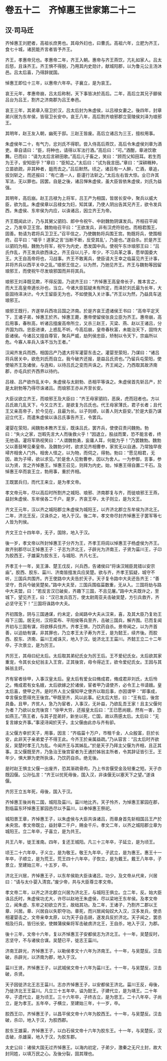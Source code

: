# 卷五十二　齐悼惠王世家第二十二
## 汉·司马迁
齐悼惠王刘肥者，高祖长庶男也。其母外妇也，曰曹氏。高祖六年，立肥为齐王，食七十城，诸民能齐言者皆予齐王。    
    
齐王，孝惠帝兄也。孝惠帝二年，齐王入朝。惠帝与齐王燕饮，亢礼如家人。吕太后怒，且诛齐王。齐王惧不得脱，乃用其内史勋计，献城阳郡，以为鲁元公主汤沐邑。吕太后喜，乃得辞就国。    
    
悼惠王即位十三年，以惠帝六年卒。子襄立，是为哀王。    
    
哀王元年，孝惠帝崩，吕太后称制，天下事皆决於高后。二年，高后立其兄子郦侯吕台为吕王，割齐之济南郡为吕王奉邑。    
    
哀王三年，其弟章入宿卫於汉，吕太后封为朱虚侯，以吕禄女妻之。後四年，封章弟兴居为东牟侯，皆宿卫长安中。哀王八年，高后割齐琅邪郡立营陵侯刘泽为琅邪王。    
    
其明年，赵王友入朝，幽死于邸。三赵王皆废。高后立诸吕为三王，擅权用事。    
    
朱虚侯年二十，有气力，忿刘氏不得职。尝入侍高后燕饮，高后令朱虚侯刘章为酒吏。章自请曰：“臣，将种也，请得以军法行酒。”高后曰：“可。”酒酣，章进饮歌舞。已而曰：“请为太后言耕田歌。”高后儿子畜之，笑曰：“顾而父知田耳。若生而为王子，安知田乎？”章曰：“臣知之。”太后曰：“试为我言田。”章曰：“深耕穊种，立苗欲疏，非其种者，鉏而去之。”吕后默然。顷之，诸吕有一人醉，亡酒，章追，拔剑斩之，而还报曰：“有亡酒一人，臣谨行法斩之。”太后左右皆大惊。业已许其军法，无以罪也。因罢。自是之後，诸吕惮朱虚侯，虽大臣皆依朱虚侯，刘氏为益强。    
    
其明年，高后崩。赵王吕禄为上将军，吕王产为相国，皆居长安中，聚兵以威大臣，欲为乱。朱虚侯章以吕禄女为妇，知其谋，乃使人阴出告其兄齐王，欲令发兵西，朱虚侯、东牟侯为内应，以诛诸吕，因立齐王为帝。    
    
齐王既闻此计，乃与其舅父驷钧、郎中令祝午、中尉魏勃阴谋发兵。齐相召平闻之，乃发卒卫王宫。魏勃绐召平曰：“王欲发兵，非有汉虎符验也。而相君围王，固善。勃请为君将兵卫卫王。”召平信之，乃使魏勃将兵围王宫。勃既将兵，使围相府。召平曰：“嗟乎！道家之言‘当断不断，反受其乱’，乃是也。”遂自杀。於是齐王以驷钧为相，魏勃为将军，祝午为内史，悉发国中兵。使祝午东诈琅邪王曰：“吕氏作乱，齐王发兵欲西诛之。齐王自以儿子，年少，不习兵革之事，愿举国委大王。大王自高帝将也，习战事。齐王不敢离兵，使臣请大王幸之临菑见齐王计事，并将齐兵以西平关中之乱。”琅邪王信之，以为然，乃驰见齐王。齐王与魏勃等因留琅邪王，而使祝午尽发琅邪国而并将其兵。    
    
琅邪王刘泽既见欺，不得反国，乃说齐王曰：“齐悼惠王高皇帝长子，推本言之，而大王高皇帝適长孙也，当立。今诸大臣狐疑未有所定，而泽於刘氏最为长年，大臣固待泽决计。今大王留臣无为也，不如使我入关计事。”齐王以为然，乃益具车送琅邪王。    
    
琅邪王既行，齐遂举兵西攻吕国之济南。於是齐哀王遗诸侯王书曰：“高帝平定天下，王诸子弟，悼惠王於齐。悼惠王薨，惠帝使留侯张良立臣为齐王。惠帝崩，高后用事，春秋高，听诸吕擅废高帝所立，又杀三赵王，灭梁、燕、赵以王诸吕，分齐国为四。忠臣进谏，上惑乱不听。今高后崩，皇帝春秋富，未能治天下，固恃大臣诸侯。今诸吕又擅自尊官，聚兵严威，劫列侯忠臣，矫制以令天下，宗庙所以危。今寡人率兵入诛不当为王者。”    
    
汉闻齐发兵而西，相国吕产乃遣大将军灌婴东击之。灌婴至荥阳，乃谋曰：“诸吕将兵居关中，欲危刘氏而自立。我今破齐还报，是益吕氏资也。”乃留兵屯荥阳，使使喻齐王及诸侯，与连和，以待吕氏之变而共诛之。齐王闻之，乃西取其故济南郡，亦屯兵於齐西界以待约。    
    
吕禄、吕产欲作乱关中，朱虚侯与太尉勃、丞相平等诛之。朱虚侯首先斩吕产，於是太尉勃等乃得尽诛诸吕。而琅邪王亦从齐至长安。    
    
大臣议欲立齐王，而琅邪王及大臣曰：“齐王母家驷钧，恶戾，虎而冠者也。方以吕氏故几乱天下，今又立齐王，是欲复为吕氏也。代王母家薄氏，君子长者；且代王又亲高帝子，於今见在，且最为长。以子则顺，以善人则大臣安。”於是大臣乃谋迎立代王，而遣朱虚侯以诛吕氏事告齐王，令罢兵。    
    
灌婴在荥阳，闻魏勃本教齐王反，既诛吕氏，罢齐兵，使使召责问魏勃。勃曰：“失火之家，岂暇先言大人而後救火乎！”因退立，股战而栗，恐不能言者，终无他语。灌将军熟视笑曰：“人谓魏勃勇，妄庸人耳，何能为乎！”乃罢魏勃。魏勃父以善鼓琴见秦皇帝。及魏勃少时，欲求见齐相曹参，家贫无以自通，乃常独早夜埽齐相舍人门外。相舍人怪之，以为物，而伺之，得勃。勃曰：“愿见相君，无因，故为子埽，欲以求见。”於是舍人见勃曹参，因以为舍人。一为参御，言事，参以为贤，言之齐悼惠王。悼惠王召见，则拜为内史。始，悼惠王得自置二千石。及悼惠王卒而哀王立，勃用事，重於齐相。    
    
王既罢兵归，而代王来立，是为孝文帝。    
    
孝文帝元年，尽以高后时所割齐之城阳、琅邪、济南郡复与齐，而徙琅邪王王燕，益封朱虚侯、东牟侯各二千户。是岁，齐哀王卒，太子则立，是为文王。    
    
齐文王元年，汉以齐之城阳郡立朱虚侯为城阳王，以齐济北郡立东牟侯为济北王。二年，济北王反，汉诛杀之，地入于汉。後二年，孝文帝尽封齐悼惠王子罢军等七人皆为列侯。    
    
齐文王立十四年卒，无子，国除，地入于汉。    
    
後一岁，孝文帝以所封悼惠王子分齐为王，齐孝王将闾以悼惠王子杨虚侯为齐王。故齐别郡尽以王悼惠王子：子志为济北王，子辟光为济南王，子贤为菑川王，子卬为胶西王，子雄渠为胶东王，与城阳、齐凡七王。    
    
齐孝王十一年，吴王濞、楚王戊反，兴兵西，告诸侯曰“将诛汉贼臣晁错以安宗庙”。胶西、胶东、菑川、济南皆擅发兵应吴楚。欲与齐，齐孝王狐疑，城守不听，三国兵共围齐。齐王使路中大夫告於天子。天子复令路中大夫还告齐王：“善坚守，吾兵今破吴楚矣。”路中大夫至，三国兵围临菑数重，无从入。三国将劫与路中大夫盟，曰：“若反言汉已破矣，齐趣下三国，不且见屠。”路中大夫既许之，至城下，望见齐王，曰：“汉已发兵百万，使太尉周亚夫击破吴楚，方引兵救齐，齐必坚守无下！”三国将诛路中大夫。    
    
齐初围急，阴与三国通谋，约未定，会闻路中大夫从汉来，喜，及其大臣乃复劝王毋下三国。居无何，汉将栾布、平阳侯等兵至齐，击破三国兵，解齐围。已而复闻齐初与三国有谋，将欲移兵伐齐。齐孝王惧，乃饮药自杀。景帝闻之，以为齐首善，以迫劫有谋，非其罪也，乃立孝王太子寿为齐王，是为懿王，续齐後。而胶西、胶东、济南、菑川王咸诛灭，地入于汉。徙济北王王菑川。齐懿王立二十二年卒，子次景立，是为厉王。    
    
齐厉王，其母曰纪太后。太后取其弟纪氏女为厉王后。王不爱纪氏女。太后欲其家重宠，令其长女纪翁主入王宫，正其後宫，毋令得近王，欲令爱纪氏女。王因与其姊翁主奸。    
    
齐有宦者徐甲，入事汉皇太后。皇太后有爱女曰脩成君，脩成君非刘氏，太后怜之。脩成君有女名娥，太后欲嫁之於诸侯，宦者甲乃请使齐，必令王上书请娥。皇太后喜，使甲之齐。是时齐人主父偃知甲之使齐以取后事，亦因谓甲：“即事成，幸言偃女愿得充王後宫。”甲既至齐，风以此事。纪太后大怒，曰：“王有后，後宫具备。且甲，齐贫人，急乃为宦者，入事汉，无补益，乃欲乱吾王家！且主父偃何为者？乃欲以女充後宫！”徐甲大穷，还报皇太后曰：“王已愿尚娥，然有一害，恐如燕王。”燕王者，与其子昆弟奸，新坐以死，亡国，故以燕感太后。太后曰：“无复言嫁女齐事。”事浸浔闻於天子。主父偃由此亦与齐有卻。    
    
主父偃方幸於天子，用事，因言：“齐临菑十万户，市租千金，人众殷富，巨於长安，此非天子亲弟爱子不得王此。今齐王於亲属益疏。”乃从容言：“吕太后时齐欲反，吴楚时孝王几为乱。今闻齐王与其姊乱。”於是天子乃拜主父偃为齐相，且正其事。主父偃既至齐，乃急治王後宫宦者为王通於姊翁主所者，令其辞证皆引王。王年少，惧大罪为吏所执诛，乃饮药自杀。绝无後。    
    
是时赵王惧主父偃一出废齐，恐其渐疏骨肉，乃上书言偃受金及轻重之短。天子亦既囚偃。公孙弘言：“齐王以忧死毋後，国入汉，非诛偃无以塞天下之望。”遂诛偃。    
    
齐厉王立五年死，毋後，国入于汉。    
    
齐悼惠王後尚有二国，城阳及菑川。菑川地比齐。天子怜齐，为悼惠王冢园在郡，割临菑东环悼惠王冢园邑尽以予菑川，以奉悼惠王祭祀。    
    
城阳景王章，齐悼惠王子，以朱虚侯与大臣共诛诸吕，而章身首先斩相国吕王产於未央宫。孝文帝既立，益封章二千户，赐金千斤。孝文二年，以齐之城阳郡立章为城阳王。立二年卒，子喜立，是为共王。    
    
共王八年，徙王淮南。四年，复还王城阳。凡三十三年卒，子延立，是为顷王。    
    
顷王二十六年卒，子义立，是为敬王。敬王九年卒，子武立，是为惠王。惠王十一年卒，子顺立，是为荒王。荒王四十六年卒，子恢立，是为戴王。戴王八年卒，子景立，至建始三年，十五岁，卒。    
    
济北王兴居，齐悼惠王子，以东牟侯助大臣诛诸吕，功少。及文帝从代来，兴居曰：“请与太仆婴入清宫。”废少帝，共与大臣尊立孝文帝。    
    
孝文帝二年，以齐之济北郡立兴居为济北王，与城阳王俱立。立二年，反。始大臣诛吕氏时，朱虚侯功尤大，许尽以赵地王朱虚侯，尽以梁地王东牟侯。及孝文帝立，闻朱虚、东牟之初欲立齐王，故绌其功。及二年，王诸子，乃割齐二郡以王章、兴居。章、兴居自以失职夺功。章死，而兴居闻匈奴大入汉，汉多发兵，使丞相灌婴击之，文帝亲幸太原，以为天子自击胡，遂发兵反於济北。天子闻之，罢丞相及行兵，皆归长安。使棘蒲侯柴将军击破虏济北王，王自杀，地入于汉，为郡。    
    
後十三年，文帝十六年，复以齐悼惠王子安都侯志为济北王。十一年，吴楚反时，志坚守，不与诸侯合谋。吴楚已平，徙志王菑川。    
    
济南王辟光，齐悼惠王子，以勒侯孝文十六年为济南王。十一年，与吴楚反。汉击破，杀辟光，以济南为郡，地入于汉。    
    
菑川王贤，齐悼惠王子，以武城侯文帝十六年为菑川王。十一年，与吴楚反，汉击破，杀贤。    
    
天子因徙济北王志王菑川。志亦齐悼惠王子，以安都侯王济北。菑川王反，毋後，乃徙济北王王菑川。凡立三十五年卒，谥为懿王。子建代立，是为靖王。二十年卒，子遗代立，是为顷王。三十六年卒，子终古立，是为思王。二十八年卒，子尚立，是为孝王。五年卒，子横立，至建始三年，十一岁，卒。    
    
胶西王卬，齐悼惠王子，以昌平侯文帝十六年为胶西王。十一年，与吴楚反。汉击破，杀卬，地入于汉，为胶西郡。    
    
胶东王雄渠，齐悼惠王子，以白石侯文帝十六年为胶东王。十一年，与吴楚反，汉击破，杀雄渠，地入于汉，为胶东郡。    
    
太史公曰：诸侯大国无过齐悼惠王。以海内初定，子弟少，激秦之无尺土封，故大封同姓，以填万民之心。及後分裂，固其理也。    
    
